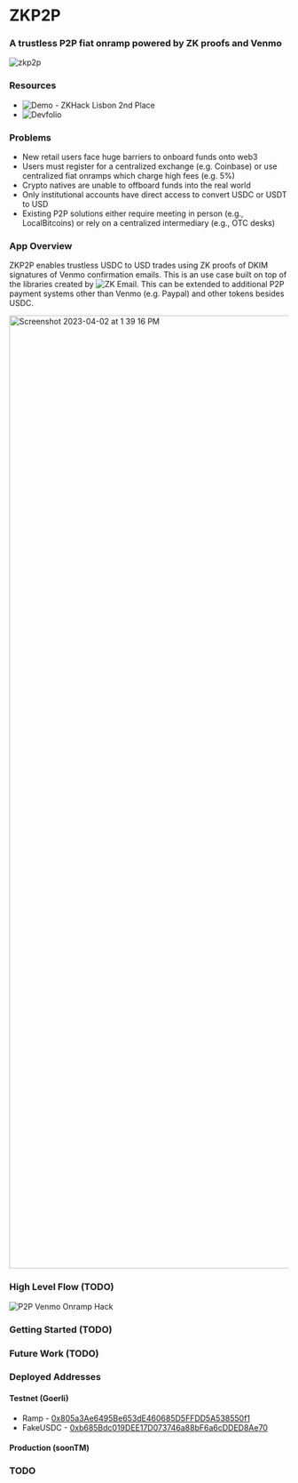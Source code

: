# ZKP2P

### A trustless P2P fiat onramp powered by ZK proofs and Venmo

![zkp2p](https://user-images.githubusercontent.com/6797244/229355494-3f9fd4aa-76a2-4219-b294-88e356e43345.jpeg)

### Resources
- ![Demo - ZKHack Lisbon 2nd Place](https://www.youtube.com/watch?v=GjxNsZ-Gg-Q)
- ![Devfolio](https://devfolio.co/projects/zkpp-23ef)

### Problems
- New retail users face huge barriers to onboard funds onto web3
- Users must register for a centralized exchange (e.g. Coinbase) or use centralized fiat onramps which charge high fees (e.g. 5%)
- Crypto natives are unable to offboard funds into the real world
- Only institutional accounts have direct access to convert USDC or USDT to USD
- Existing P2P solutions either require meeting in person (e.g., LocalBitcoins) or rely on a centralized intermediary (e.g., OTC desks)

### App Overview
ZKP2P enables trustless USDC to USD trades using ZK proofs of DKIM signatures of Venmo confirmation emails. This is an use case built on top of the libraries created by ![ZK Email](https://github.com/zkemail/zk-email-verify/). This can be extended to additional P2P payment systems other than Venmo (e.g. Paypal) and other tokens besides USDC.

<img width="1715" alt="Screenshot 2023-04-02 at 1 39 16 PM" src="https://user-images.githubusercontent.com/6797244/229353330-7dfec078-0a13-49be-9d89-be06bc79e77d.png">

### High Level Flow (TODO)
![P2P Venmo Onramp Hack](https://user-images.githubusercontent.com/6797244/229359133-e0862928-5849-43f5-8361-2ac698c1c17a.jpg)

### Getting Started (TODO)

### Future Work (TODO)

### Deployed Addresses

#### Testnet (Goerli)
* Ramp - [0x805a3Ae6495Be653dE460685D5FFDD5A538550f1](https://goerli.etherscan.io/address/0x805a3Ae6495Be653dE460685D5FFDD5A538550f1)
* FakeUSDC - [0xb685Bdc019DEE17D073746a88bF6a6cDDED8Ae70](https://goerli.etherscan.io/address/0xb685Bdc019DEE17D073746a88bF6a6cDDED8Ae70)

#### Production (soonTM)

### TODO
